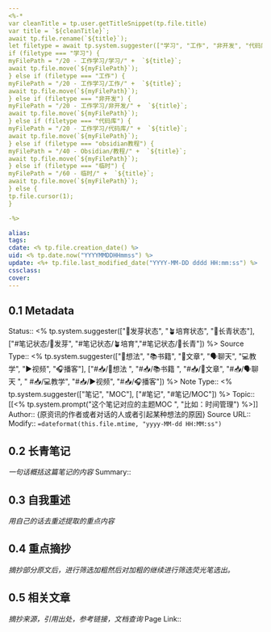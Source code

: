 ```yaml
---
<%-*
var cleanTitle = tp.user.getTitleSnippet(tp.file.title) 
var title = `${cleanTitle}`;
await tp.file.rename(`${title}`);
let filetype = await tp.system.suggester(["学习", "工作", "非开发", "代码库", "obsidian教程" ,"临时路径"], ["学习","工作", "非开发","代码库", "obsidian教程","临时"], false, "路径放到哪里？") 
if (filetype === "学习") { 
myFilePath = "/20 - 工作学习/学习/" +  `${title}`;
await tp.file.move(`${myFilePath}`);
} else if (filetype === "工作") { 
myFilePath = "/20 - 工作学习/工作/" +  `${title}`;
await tp.file.move(`${myFilePath}`);
} else if (filetype === "非开发") { 
myFilePath = "/20 - 工作学习/非开发/" +  `${title}`;
await tp.file.move(`${myFilePath}`);
} else if (filetype === "代码库") { 
myFilePath = "/20 - 工作学习/代码库/" +  `${title}`;
await tp.file.move(`${myFilePath}`);
} else if (filetype === "obsidian教程") { 
myFilePath = "/40 - Obsidian/教程/" +  `${title}`;
await tp.file.move(`${myFilePath}`);
} else if (filetype === "临时") { 
myFilePath = "/60 - 临时/" +  `${title}`;
await tp.file.move(`${myFilePath}`);
} else { 
tp.file.cursor(1);
}

-%>

alias: 
tags: 
cdate: <% tp.file.creation_date() %>
uid: <% tp.date.now("YYYYMMDDHHmmss") %> 
update: <%+ tp.file.last_modified_date("YYYY-MM-DD dddd HH:mm:ss") %> 
cssclass: 
cover: 
---
```



## 0.1 Metadata
Status::    <% tp.system.suggester(["🌱发芽状态", "🪴培育状态", "🌲长青状态"], ["#笔记状态/🌱发芽", "#笔记状态/🪴培育","#笔记状态/🌲长青"]) %>
Source Type::  <% tp.system.suggester(["💭想法", "📚书籍", "📰️文章", "🗣️聊天", "💻教学", "▶️视频", "🎧️播客"], ["#📥/💭想法 ", "#📥/📚书籍 ", "#📥/📰️文章", "#📥/🗣️聊天 ", " #📥/💻教学", "#📥/▶️视频", "#📥/🎧️播客"]) %>
Note Type::  <% tp.system.suggester(["笔记", "MOC"], ["#笔记", "#笔记/MOC"]) %>
Topic:: [[<% tp.system.prompt("这个笔记对应的主题MOC ", "比如：时间管理") %>]]
Author:: {原资讯的作者或者对话的人或者引起某种想法的原因}
Source URL:: 
Modify:: `=dateformat(this.file.mtime, "yyyy-MM-dd HH:MM:ss")`
## 0.2 长青笔记
*一句话概括这篇笔记的内容*
Summary:: 

## 0.3 自我重述
*用自己的话去重述提取的重点内容*


## 0.4 重点摘抄
*摘抄部分原文后，进行筛选加粗然后对加粗的继续进行筛选荧光笔选出。*


## 0.5 相关文章
*摘抄来源，引用出处，参考链接，文档查询*
Page Link::  
